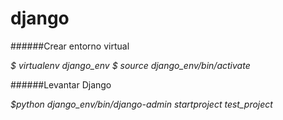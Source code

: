 # django

######Crear entorno virtual

*$ virtualenv django_env*
*$ source django_env/bin/activate*

######Levantar Django

*$python django_env/bin/django-admin startproject test_project*

